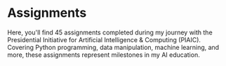 # Assignments
Here, you'll find 45 assignments completed during my journey with the Presidential Initiative for Artificial Intelligence &amp; Computing (PIAIC). Covering Python programming, data manipulation, machine learning, and more, these assignments represent milestones in my AI education.
